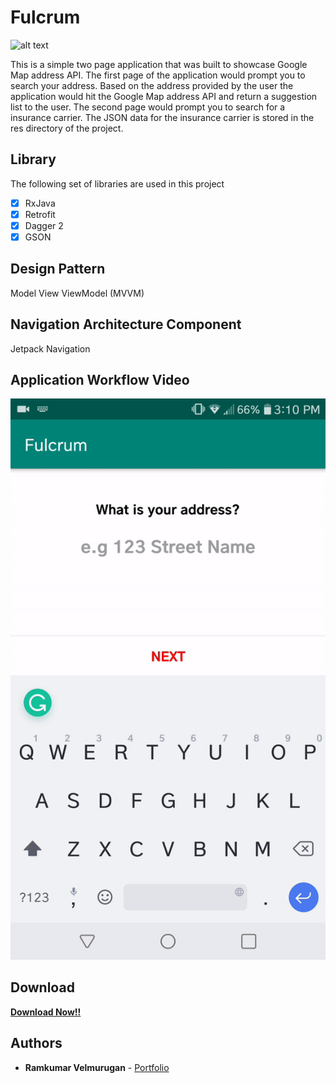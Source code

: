 # Fulcrum

![alt text](http://icons.iconarchive.com/icons/alecive/flatwoken/128/Apps-Google-Maps-icon.png)


This is a simple two page application that was built to showcase Google Map address API. The first page of the application would prompt you to search your address. Based on the address provided by the user the application would hit the Google Map address API and return a suggestion list to the user. The second page would prompt you to search for a insurance carrier. The JSON data for the insurance carrier is stored in the res directory of the project. 

## Library
The following set of libraries are used in this project

- [x] RxJava
- [x] Retrofit
- [x] Dagger 2
- [x] GSON

## Design Pattern
 Model View ViewModel (MVVM)

## Navigation Architecture Component
Jetpack Navigation

## Application Workflow Video
![](sample_video.gif)

## Download
<strong>
<a href="https://github.com/spkdroid/Fulcrum/blob/master/app-debug.apk">Download Now!!</a>
</strong>

## Authors

* **Ramkumar Velmurugan** - <a href="http://www.spkdroid.com/CV/">Portfolio</a>

